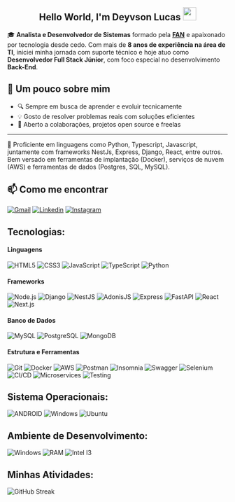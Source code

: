 ## <center>Hello World, I'm Deyvson Lucas <img src=https://raw.githubusercontent.com/TheDudeThatCode/TheDudeThatCode/master/Assets/Earth.gif width="30">

🎓 **Analista e Desenvolvedor de Sistemas** formado pela **[FAN](https://www.vemprafam.com.br)** e apaixonado por tecnologia desde cedo. Com mais de **8 anos de experiência na área de TI**, iniciei minha jornada com suporte técnico e hoje atuo como **Desenvolvedor Full Stack Júnior**, com foco especial no desenvolvimento **Back-End**.

## 🚀 Um pouco sobre mim

- 🔍 Sempre em busca de aprender e evoluir tecnicamente
- 💡  Gosto de resolver problemas reais com soluções eficientes
- 🤝 Aberto a colaborações, projetos open source e freelas

---

🤝 Proficiente em linguagens como Python, Typescript, Javascript, juntamente com frameworks NestJs, Express, Django, React, entre outros. Bem versado em ferramentas de implantação (Docker), serviços de nuvem (AWS) e ferramentas de dados (Postgres, SQL, MySQL).

## 📫 Como me encontrar


[![Gmail](https://img.shields.io/badge/-Gmail-FF0000?style=for-the-badge&labelColor=FF0000&logo=gmail&logoColor=white)](mailto:deyvlucas02@gmail.com?subject=[GitHub]%20Acabei%20de%20ver%20o%20seu%20GitHub)
[![Linkedin](https://img.shields.io/badge/-Linkedin-0e76a8?style=for-the-badge&logo=Linkedin&logoColor=white)](https://www.linkedin.com/in/deyvson-lucas-53b516137/)
[![Instagram](https://img.shields.io/badge/-Instagram-E4405F?style=for-the-badge&logo=instagram&logoColor=white)](https://www.instagram.com/lucaslucena1902/)
  

## Tecnologias:

#### Linguagens
![HTML5](https://img.shields.io/badge/HTML5-E34F26?style=for-the-badge&logo=html5&logoColor=white)
![CSS3](https://img.shields.io/badge/CSS3-1572B6?style=for-the-badge&logo=css3&logoColor=white)
![JavaScript](https://img.shields.io/badge/JavaScript-%23ED8B00?style=for-the-badge&logo=javascript&logoColor=white)
![TypeScript](https://img.shields.io/badge/TypeScript-1572B6?style=for-the-badge&logo=typescript&logoColor=white)
![Python](https://img.shields.io/badge/Python-1572B6?style=for-the-badge&logo=Python&logoColor=white)

#### Frameworks
![Node.js](https://img.shields.io/badge/Node.js-43853d?style=for-the-badge&logo=node.js&logoColor=white)
![Django](https://img.shields.io/badge/django-3a7435?style=for-the-badge&logo=django&logoColor=white)
![NestJS](https://img.shields.io/badge/NestJS-E0234E?style=for-the-badge&logo=nestjs&logoColor=white)
![AdonisJS](https://img.shields.io/badge/Adonis.Js-3d06a5?style=for-the-badge&logo=adonisjs&logoColor=white)
![Express](https://img.shields.io/badge/Express-000000?style=for-the-badge&logo=express&logoColor=white)
![FastAPI](https://img.shields.io/badge/FastAPI-009688?style=for-the-badge&logo=fastapi&logoColor=white)
![React](https://img.shields.io/badge/React-61DAFB?style=for-the-badge&logo=react&logoColor=black)
![Next.js](https://img.shields.io/badge/Next.js-000000?style=for-the-badge&logo=next.js&logoColor=white)

#### Banco de Dados
![MySQL](https://img.shields.io/badge/MySQL-005C84?style=for-the-badge&logo=mysql&logoColor=white)
![PostgreSQL](https://img.shields.io/badge/PostgreSQL-4169E1?logo=postgresql&logoColor=fff&style=for-the-badge)
![MongoDB](https://img.shields.io/badge/MongoDB-023430?logo=mongodb&logoColor=fff&style=for-the-badge)


#### Estrutura e Ferramentas
![Git](https://img.shields.io/badge/GIT-E44C30?style=for-the-badge&logo=git&logoColor=white)
![Docker](https://img.shields.io/badge/Docker-2496ED?style=for-the-badge&logo=docker&logoColor=white)
![AWS](https://img.shields.io/badge/AWS-%23ED8B00?style=for-the-badge&logo=amazon&logoColor=white)
![Postman](https://img.shields.io/badge/PostMan-E34F26?logo=postman&logoColor=fff&style=for-the-badge)
![Insomnia](https://img.shields.io/badge/Insomnia-3d06a5?logo=insomnia&logoColor=fff&style=for-the-badge)
![Swagger](https://img.shields.io/badge/Swagger-85EA2D?style=for-the-badge&logo=swagger&logoColor=black)
![Selenium](https://img.shields.io/badge/Selenium-5fb358?style=for-the-badge&logo=Selenium&logoColor=white)
![CI/CD](https://img.shields.io/badge/CI%2FCD-007ACC?style=for-the-badge&logo=azure-pipelines&logoColor=white)
![Microservices](https://img.shields.io/badge/Microservices-FF6F00?style=for-the-badge&logo=microservices&logoColor=white)
![Testing](https://img.shields.io/badge/Testing-6DB33F?style=for-the-badge&logo=testing-library&logoColor=white)

## Sistema Operacionais:

![ANDROID](https://img.shields.io/badge/Android-3DDC84?style=for-the-badge&logo=android&logoColor=white)
![Windows](https://img.shields.io/badge/Windows-0078D6?style=for-the-badge&logo=windows&logoColor=white)
![Ubuntu](https://img.shields.io/badge/Ubuntu-E95420?style=for-the-badge&logo=ubuntu&logoColor=white)

## Ambiente de Desenvolvimento:

![Windows](https://img.shields.io/badge/Windows-0078D6?style=for-the-badge&logo=windows&logoColor=white)
![RAM](https://img.shields.io/badge/RAM-8GB-%230071C5.svg?&style=for-the-badge&logoColor=white)
![Intel I3](https://img.shields.io/badge/Intel-I3_8130H-0071C5?style=for-the-badge&logo=intel&logoColor=white)
<br/>

## Minhas Atividades:

![GitHub Streak](#)
